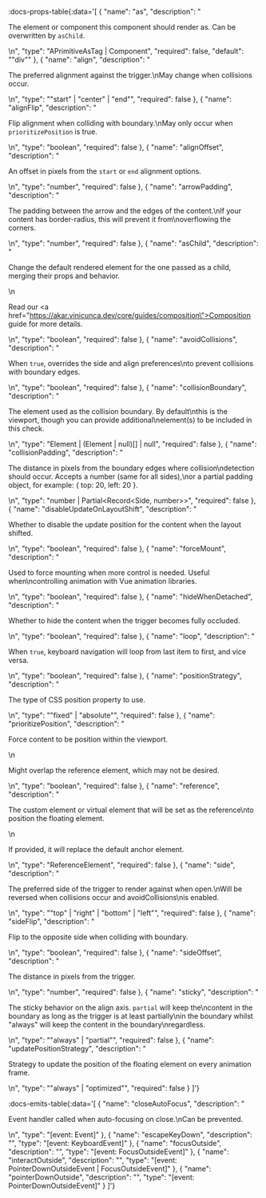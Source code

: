 <!-- This file was automatic generated. Do not edit it manually -->

:docs-props-table{:data='[
  {
    "name": "as",
    "description": "<p>The element or component this component should render as. Can be overwritten by <code>asChild</code>.</p>\n",
    "type": "APrimitiveAsTag | Component",
    "required": false,
    "default": "\"div\""
  },
  {
    "name": "align",
    "description": "<p>The preferred alignment against the trigger.\nMay change when collisions occur.</p>\n",
    "type": "\"start\" | \"center\" | \"end\"",
    "required": false
  },
  {
    "name": "alignFlip",
    "description": "<p>Flip alignment when colliding with boundary.\nMay only occur when <code>prioritizePosition</code> is true.</p>\n",
    "type": "boolean",
    "required": false
  },
  {
    "name": "alignOffset",
    "description": "<p>An offset in pixels from the <code>start</code> or <code>end</code> alignment options.</p>\n",
    "type": "number",
    "required": false
  },
  {
    "name": "arrowPadding",
    "description": "<p>The padding between the arrow and the edges of the content.\nIf your content has border-radius, this will prevent it from\noverflowing the corners.</p>\n",
    "type": "number",
    "required": false
  },
  {
    "name": "asChild",
    "description": "<p>Change the default rendered element for the one passed as a child, merging their props and behavior.</p>\n<p>Read our <a href=\"https://akar.vinicunca.dev/core/guides/composition\">Composition</a> guide for more details.</p>\n",
    "type": "boolean",
    "required": false
  },
  {
    "name": "avoidCollisions",
    "description": "<p>When <code>true</code>, overrides the side and align preferences\nto prevent collisions with boundary edges.</p>\n",
    "type": "boolean",
    "required": false
  },
  {
    "name": "collisionBoundary",
    "description": "<p>The element used as the collision boundary. By default\nthis is the viewport, though you can provide additional\nelement(s) to be included in this check.</p>\n",
    "type": "Element | (Element | null)[] | null",
    "required": false
  },
  {
    "name": "collisionPadding",
    "description": "<p>The distance in pixels from the boundary edges where collision\ndetection should occur. Accepts a number (same for all sides),\nor a partial padding object, for example: { top: 20, left: 20 }.</p>\n",
    "type": "number | Partial<Record<Side, number>>",
    "required": false
  },
  {
    "name": "disableUpdateOnLayoutShift",
    "description": "<p>Whether to disable the update position for the content when the layout shifted.</p>\n",
    "type": "boolean",
    "required": false
  },
  {
    "name": "forceMount",
    "description": "<p>Used to force mounting when more control is needed. Useful when\ncontrolling animation with Vue animation libraries.</p>\n",
    "type": "boolean",
    "required": false
  },
  {
    "name": "hideWhenDetached",
    "description": "<p>Whether to hide the content when the trigger becomes fully occluded.</p>\n",
    "type": "boolean",
    "required": false
  },
  {
    "name": "loop",
    "description": "<p>When <code>true</code>, keyboard navigation will loop from last item to first, and vice versa.</p>\n",
    "type": "boolean",
    "required": false
  },
  {
    "name": "positionStrategy",
    "description": "<p>The type of CSS position property to use.</p>\n",
    "type": "\"fixed\" | \"absolute\"",
    "required": false
  },
  {
    "name": "prioritizePosition",
    "description": "<p>Force content to be position within the viewport.</p>\n<p>Might overlap the reference element, which may not be desired.</p>\n",
    "type": "boolean",
    "required": false
  },
  {
    "name": "reference",
    "description": "<p>The custom element or virtual element that will be set as the reference\nto position the floating element.</p>\n<p>If provided, it will replace the default anchor element.</p>\n",
    "type": "ReferenceElement",
    "required": false
  },
  {
    "name": "side",
    "description": "<p>The preferred side of the trigger to render against when open.\nWill be reversed when collisions occur and avoidCollisions\nis enabled.</p>\n",
    "type": "\"top\" | \"right\" | \"bottom\" | \"left\"",
    "required": false
  },
  {
    "name": "sideFlip",
    "description": "<p>Flip to the opposite side when colliding with boundary.</p>\n",
    "type": "boolean",
    "required": false
  },
  {
    "name": "sideOffset",
    "description": "<p>The distance in pixels from the trigger.</p>\n",
    "type": "number",
    "required": false
  },
  {
    "name": "sticky",
    "description": "<p>The sticky behavior on the align axis. <code>partial</code> will keep the\ncontent in the boundary as long as the trigger is at least partially\nin the boundary whilst &quot;always&quot; will keep the content in the boundary\nregardless.</p>\n",
    "type": "\"always\" | \"partial\"",
    "required": false
  },
  {
    "name": "updatePositionStrategy",
    "description": "<p>Strategy to update the position of the floating element on every animation frame.</p>\n",
    "type": "\"always\" | \"optimized\"",
    "required": false
  }
]'} 

:docs-emits-table{:data='[
  {
    "name": "closeAutoFocus",
    "description": "<p>Event handler called when auto-focusing on close.\nCan be prevented.</p>\n",
    "type": "[event: Event]"
  },
  {
    "name": "escapeKeyDown",
    "description": "",
    "type": "[event: KeyboardEvent]"
  },
  {
    "name": "focusOutside",
    "description": "",
    "type": "[event: FocusOutsideEvent]"
  },
  {
    "name": "interactOutside",
    "description": "",
    "type": "[event: PointerDownOutsideEvent | FocusOutsideEvent]"
  },
  {
    "name": "pointerDownOutside",
    "description": "",
    "type": "[event: PointerDownOutsideEvent]"
  }
]'} 
